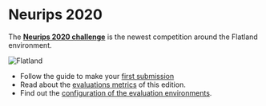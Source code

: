 Neurips 2020
==================

The **[Neurips 2020 challenge](https://www.aicrowd.com/challenges/flatland)** is the newest competition around the Flatland environment.

![Flatland](../../assets/images/flatland_wide.png)

- Follow the guide to make your [first submission](neurips2020/first-submission)
- Read about the [evaluations metrics](neurips2020/eval) of this edition.
- Find out the [configuration of the evaluation environments](neurips2020/envconfig).